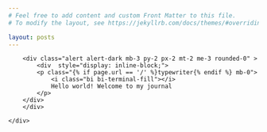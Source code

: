```yaml
---
# Feel free to add content and custom Front Matter to this file.
# To modify the layout, see https://jekyllrb.com/docs/themes/#overriding-theme-defaults

layout: posts
---
```

<div class="row">
    <div class="col-md-12 mt-5">
        <!-- <div class=" mb-3 py-1 px-1 me-3 rounded-0 mt-5" style="display: inline-block;">
            <span style="display: block;" class="{% if page.url == '/' %}typewriter{% endif %} mb-0 h1 fw-light">
                <i class="bi bi-terminal-fill "></i>
                Hello world!
            </span>      
        </div> -->

        <div class="alert alert-dark mb-3 py-2 px-2 mt-2 me-3 rounded-0" >
            <div  style="display: inline-block;">
            <p class="{% if page.url == '/' %}typewriter{% endif %} mb-0">
                <i class="bi bi-terminal-fill"></i>
                Hello world! Welcome to my journal 
            </p>
        </div>
        </div>

    </div>
</div>


